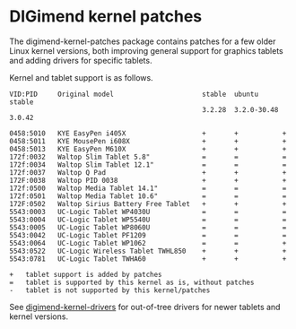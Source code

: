DIGimend kernel patches
=======================

The digimend-kernel-patches package contains patches for a few older Linux
kernel versions, both improving general support for graphics tablets and
adding drivers for specific tablets.

Kernel and tablet support is as follows.

    VID:PID     Original model                      stable  ubuntu      stable
                                                    3.2.28  3.2.0-30.48 3.0.42

    0458:5010   KYE EasyPen i405X                   +       +           +
    0458:5011   KYE MousePen i608X                  +       +           +
    0458:5013   KYE EasyPen M610X                   +       +           +
    172f:0032   Waltop Slim Tablet 5.8"             =       =           =
    172f:0034   Waltop Slim Tablet 12.1"            =       =           =
    172f:0037   Waltop Q Pad                        +       +           +
    172F:0038   Waltop PID 0038                     +       +           +
    172f:0500   Waltop Media Tablet 14.1"           =       =           =
    172f:0501   Waltop Media Tablet 10.6"           =       =           =
    172F:0502   Waltop Sirius Battery Free Tablet   +       +           +
    5543:0003   UC-Logic Tablet WP4030U             =       =           =
    5543:0004   UC-Logic Tablet WP5540U             =       =           =
    5543:0005   UC-Logic Tablet WP8060U             =       =           =
    5543:0042   UC-Logic Tablet PF1209              =       =           =
    5543:0064   UC-Logic Tablet WP1062              =       =           +
    5543:0522   UC-Logic Wireless Tablet TWHL850    +       +           +
    5543:0781   UC-Logic Tablet TWHA60              +       +           +

    +   tablet support is added by patches
    =   tablet is supported by this kernel as is, without patches
    -   tablet is not supported by this kernel/patches

See [digimend-kernel-drivers][1] for out-of-tree drivers for newer tablets and
kernel versions.

[1]: https://github.com/DIGImend/digimend-kernel-drivers
